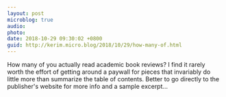 ```yaml
---
layout: post
microblog: true
audio: 
photo: 
date: 2018-10-29 09:30:02 +0800
guid: http://kerim.micro.blog/2018/10/29/how-many-of.html
---
```

How many of you actually read academic book reviews? I find it rarely worth the effort of getting around a paywall for pieces that invariably do little more than summarize the table of contents. Better to go directly to the publisher's website for more info and a sample excerpt…
